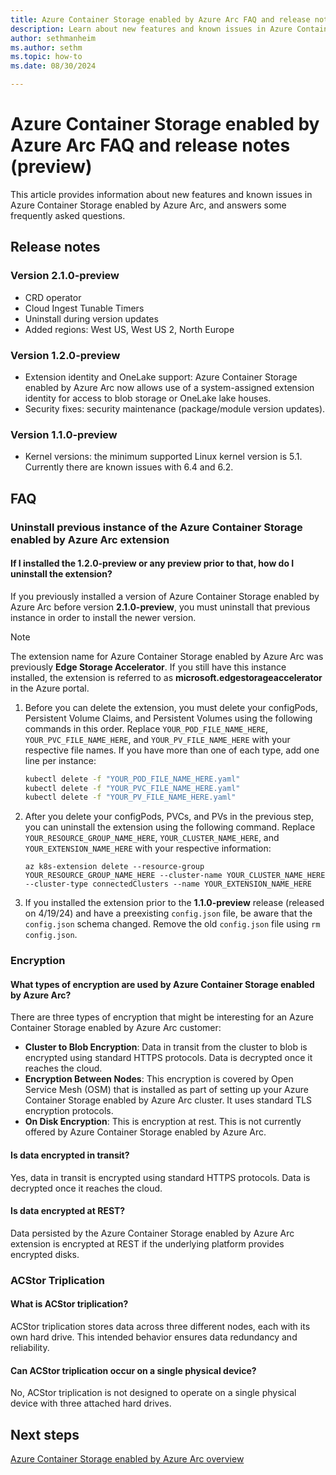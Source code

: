 ```yaml
---
title: Azure Container Storage enabled by Azure Arc FAQ and release notes (preview)
description: Learn about new features and known issues in Azure Container Storage enabled by Azure Arc.
author: sethmanheim
ms.author: sethm
ms.topic: how-to
ms.date: 08/30/2024

---
```


# Azure Container Storage enabled by Azure Arc FAQ and release notes (preview)

This article provides information about new features and known issues in Azure Container Storage enabled by Azure Arc, and answers some frequently asked questions.

## Release notes

### Version 2.1.0-preview

- CRD operator
- Cloud Ingest Tunable Timers
- Uninstall during version updates
- Added regions: West US, West US 2, North Europe

### Version 1.2.0-preview

- Extension identity and OneLake support: Azure Container Storage enabled by Azure Arc now allows use of a system-assigned extension identity for access to blob storage or OneLake lake houses.
- Security fixes: security maintenance (package/module version updates).

### Version 1.1.0-preview

- Kernel versions: the minimum supported Linux kernel version is 5.1. Currently there are known issues with 6.4 and 6.2.

## FAQ

### Uninstall previous instance of the Azure Container Storage enabled by Azure Arc extension

#### If I installed the 1.2.0-preview or any preview prior to that, how do I uninstall the extension?

If you previously installed a version of Azure Container Storage enabled by Azure Arc before version **2.1.0-preview**, you must uninstall that previous instance in order to install the newer version.

> [!NOTE]
> The extension name for Azure Container Storage enabled by Azure Arc was previously **Edge Storage Accelerator**. If you still have this instance installed, the extension is referred to as **microsoft.edgestorageaccelerator** in the Azure portal.

1. Before you can delete the extension, you must delete your configPods, Persistent Volume Claims, and Persistent Volumes using the following commands in this order. Replace `YOUR_POD_FILE_NAME_HERE`, `YOUR_PVC_FILE_NAME_HERE`, and `YOUR_PV_FILE_NAME_HERE` with your respective file names. If you have more than one of each type, add one line per instance:

   ```bash
   kubectl delete -f "YOUR_POD_FILE_NAME_HERE.yaml"
   kubectl delete -f "YOUR_PVC_FILE_NAME_HERE.yaml"
   kubectl delete -f "YOUR_PV_FILE_NAME_HERE.yaml"
   ```

1. After you delete your configPods, PVCs, and PVs in the previous step, you can uninstall the extension using the following command. Replace `YOUR_RESOURCE_GROUP_NAME_HERE`, `YOUR_CLUSTER_NAME_HERE`, and `YOUR_EXTENSION_NAME_HERE` with your respective information:

   ```azurecli
   az k8s-extension delete --resource-group YOUR_RESOURCE_GROUP_NAME_HERE --cluster-name YOUR_CLUSTER_NAME_HERE --cluster-type connectedClusters --name YOUR_EXTENSION_NAME_HERE
   ```

1. If you installed the extension prior to the **1.1.0-preview** release (released on 4/19/24) and have a preexisting `config.json` file, be aware that the `config.json` schema changed. Remove the old `config.json` file using `rm config.json`.

### Encryption

#### What types of encryption are used by Azure Container Storage enabled by Azure Arc?

There are three types of encryption that might be interesting for an Azure Container Storage enabled by Azure Arc customer:

- **Cluster to Blob Encryption**: Data in transit from the cluster to blob is encrypted using standard HTTPS protocols. Data is decrypted once it reaches the cloud.
- **Encryption Between Nodes**: This encryption is covered by Open Service Mesh (OSM) that is installed as part of setting up your Azure Container Storage enabled by Azure Arc cluster. It uses standard TLS encryption protocols.
- **On Disk Encryption**: This is encryption at rest. This is not currently offered by Azure Container Storage enabled by Azure Arc.

#### Is data encrypted in transit?

Yes, data in transit is encrypted using standard HTTPS protocols. Data is decrypted once it reaches the cloud.

#### Is data encrypted at REST?

Data persisted by the Azure Container Storage enabled by Azure Arc extension is encrypted at REST if the underlying platform provides encrypted disks.

### ACStor Triplication

#### What is ACStor triplication?

ACStor triplication stores data across three different nodes, each with its own hard drive. This intended behavior ensures data redundancy and reliability.

#### Can ACStor triplication occur on a single physical device?

No, ACStor triplication is not designed to operate on a single physical device with three attached hard drives.

## Next steps

[Azure Container Storage enabled by Azure Arc overview](overview.md)
